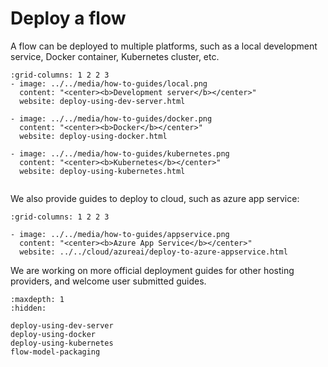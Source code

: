 # Deploy a flow
A flow can be deployed to multiple platforms, such as a local development service, Docker container, Kubernetes cluster, etc.

```{gallery-grid}
:grid-columns: 1 2 2 3
- image: ../../media/how-to-guides/local.png
  content: "<center><b>Development server</b></center>"
  website: deploy-using-dev-server.html

- image: ../../media/how-to-guides/docker.png
  content: "<center><b>Docker</b></center>"
  website: deploy-using-docker.html
  
- image: ../../media/how-to-guides/kubernetes.png
  content: "<center><b>Kubernetes</b></center>"
  website: deploy-using-kubernetes.html
 
```

We also provide guides to deploy to cloud, such as azure app service:

```{gallery-grid}
:grid-columns: 1 2 2 3

- image: ../../media/how-to-guides/appservice.png
  content: "<center><b>Azure App Service</b></center>"
  website: ../../cloud/azureai/deploy-to-azure-appservice.html

```

We are working on more official deployment guides for other hosting providers, and welcome user submitted guides.

```{toctree}
:maxdepth: 1
:hidden:

deploy-using-dev-server
deploy-using-docker
deploy-using-kubernetes
flow-model-packaging
```